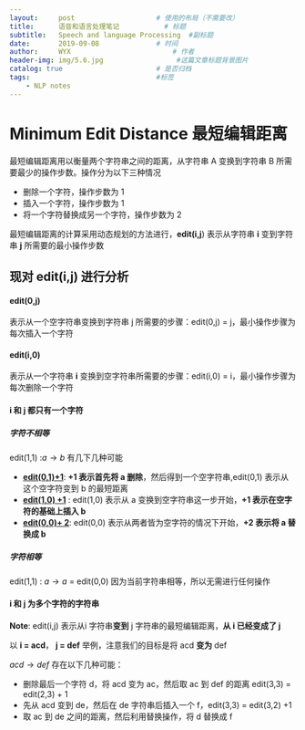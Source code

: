 ```yaml
---
layout:     post   				    # 使用的布局（不需要改）
title:      语音和语言处理笔记			# 标题 
subtitle:   Speech and language Processing  #副标题
date:       2019-09-08 				# 时间
author:     WYX 						# 作者
header-img: img/5.6.jpg	                 #这篇文章标题背景图片
catalog: true 						# 是否归档
tags:								#标签
    - NLP notes 
---
```




# Minimum Edit Distance 最短编辑距离

最短编辑距离用以衡量两个字符串之间的距离，从字符串 A 变换到字符串 B 所需要最少的操作步数。操作分为以下三种情况

- 删除一个字符，操作步数为 1
- 插入一个字符，操作步数为 1
- 将一个字符替换成另一个字符，操作步数为 2

最短编辑距离的计算采用动态规划的方法进行，**edit(i,j**) 表示从字符串 **i** 变到字符串 **j** 所需要的最小操作步数

## 现对 edit(i,j) 进行分析

#### edit(0,j) 

表示从一个空字符串变换到字符串 j 所需要的步骤：edit(0,j) = j，最小操作步骤为每次插入一个字符

#### edit(i,0)

表示从一个字符串 **i** 变换到空字符串所需要的步骤：edit(i,0) = i，最小操作步骤为每次删除一个字符

#### **i** 和 **j** 都只有一个字符

##### 字符不相等

edit(1,1) :$a \rightarrow b$   有几下几种可能

- <u>**edit(0,1)+1**</u>: **+1 表示首先将 a 删除**，然后得到一个空字符串,edit(0,1) 表示从这个空字符变到 b 的最短距离
- **<u>edit(1,0) +1</u>** : edit(1,0) 表示从 a 变换到空字符串这一步开始，**+1 表示在空字符的基础上插入 b**
- <u>**edit(0,0)+ 2**</u>: edit(0,0) 表示从两者皆为空字符的情况下开始，**+2 表示将 a 替换成 b**

##### 字符相等

edit(1,1) : $a\rightarrow a$ = edit(0,0) 因为当前字符串相等，所以无需进行任何操作

#### i 和  j 为多个字符的字符串 

**Note**: edit(i,j) 表示从i 字符串**变到** j 字符串的最短编辑距离，**从 i 已经变成了 j**

以 **i = acd**， **j = def** 举例，注意我们的目标是将 acd **变为** def

$acd \rightarrow def$ 存在以下几种可能：

- 删除最后一个字符 d，将 acd 变为 ac，然后取 ac 到 def 的距离 edit(3,3) = edit(2,3) + 1
- 先从 acd 变到 de，然后在 de 字符串后插入一个 f，edit(3,3) = edit(3,2) +1
- 取 ac 到 de 之间的距离，然后利用替换操作，将 d 替换成 f 

